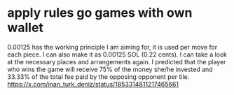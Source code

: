 # apply rules go games with own wallet
0.00125 has the working principle I am aiming for, it is used per move for each piece. 
I can also make it as 0.00125 SOL (0.22 cents). I can take a look at the necessary places and arrangements again.
I predicted that the player who wins the game will receive 75% of the money she/he invested and 33.33% of the total fee paid by the opposing opponent per tile.
https://x.com/inan_turk_deniz/status/1853314811217465661
